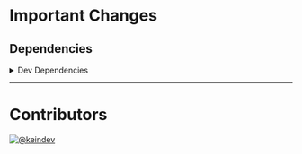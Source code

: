 # Important Changes

## Dependencies

<details>
<summary>Dev Dependencies</summary>

- Changed **[@tagproject/ts-library-shared-config](https://www.npmjs.com/package/@tagproject/ts-library-shared-config)** from `^1.0.2` to `^1.0.3`

</details>

---

# Contributors

[![@keindev](https://avatars.githubusercontent.com/u/4527292?v=4&s=40)](https://github.com/keindev)
